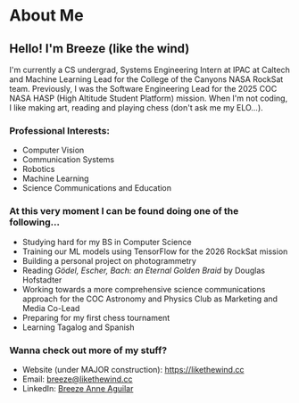 # About Me
## Hello! I'm Breeze (like the wind)
I'm currently a CS undergrad, Systems Engineering Intern at IPAC at Caltech and Machine Learning Lead for the College of the Canyons NASA RockSat team. Previously, I was the Software Engineering Lead for the 2025 COC NASA HASP (High Altitude Student Platform) mission. When I'm not coding, I like making art, reading and playing chess (don't ask me my ELO...).

### Professional Interests:
- Computer Vision
- Communication Systems
- Robotics
- Machine Learning
- Science Communications and Education

### At this very moment I can be found doing one of the following...
- Studying hard for my BS in Computer Science
- Training our ML models using TensorFlow for the 2026 RockSat mission
- Building a personal project on photogrammetry
- Reading *Gödel, Escher, Bach: an Eternal Golden Braid* by Douglas Hofstadter
- Working towards a more comprehensive science communications approach for the COC Astronomy and Physics Club as Marketing and Media Co-Lead
- Preparing for my first chess tournament
- Learning Tagalog and Spanish

### Wanna check out more of my stuff?
- Website (under MAJOR construction): <https://likethewind.cc>
- Email: <breeze@likethewind.cc>
- LinkedIn: [Breeze Anne Aguilar](https://www.linkedin.com/in/breeze-anne-aguilar/)
